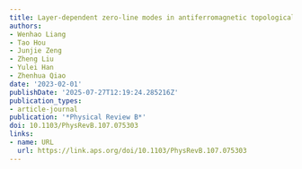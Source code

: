 ```yaml
---
title: Layer-dependent zero-line modes in antiferromagnetic topological insulators
authors:
- Wenhao Liang
- Tao Hou
- Junjie Zeng
- Zheng Liu
- Yulei Han
- Zhenhua Qiao
date: '2023-02-01'
publishDate: '2025-07-27T12:19:24.285216Z'
publication_types:
- article-journal
publication: '*Physical Review B*'
doi: 10.1103/PhysRevB.107.075303
links:
- name: URL
  url: https://link.aps.org/doi/10.1103/PhysRevB.107.075303
---
```

